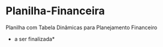 # Planilha-Financeira

Planilha com Tabela Dinâmicas para Planejamento Financeiro

* a ser finalizada*
